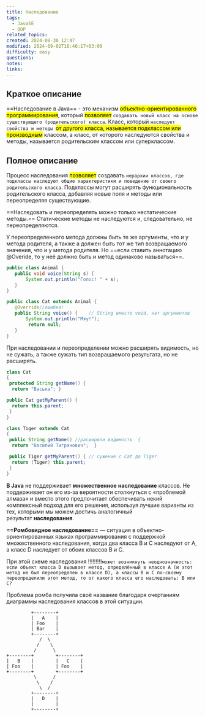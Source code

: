 ```yaml
---
title: Наследование
tags:
  - JavaSE
  - OOP
related_topics: 
created: 2024-08-30 12:47
modified: 2024-09-02T16:46:17+03:00
difficulty: easy
questions: 
notes: 
links: 
---
```

## Краткое описание
==Наследование в Java== - это механизм <mark class="hltr-green2">объектно-ориентированного программирования</mark>, который <mark class="hltr-green2">позволяет</mark> `создавать новый класс на основе существующего (родительского) класса`. Класс, который `наследует свойства и методы `<mark class="hltr-red">от другого класса, называется подклассом или</mark> <mark class="hltr-green">производным</mark> классом, а класс, от которого наследуются свойства и методы, называется родительским классом или суперклассом.

## Полное описание
Процесс наследования <mark class="hltr-yellow">позволяет</mark> создавать `иерархии классов, где подклассы наследуют общие характеристики и поведение от своего родительского класса`. Подклассы могут расширять функциональность родительского класса, добавляя новые поля и методы или переопределяя существующие.

==Наследовать и переопределять можно только нестатические методы.== Статические методы не наследуются и, следовательно, не переопределяются.

У переопределенного метода должны быть те же аргументы, что и у метода родителя, а также а должен быть тот же тип возвращаемого значения, что и у метода родителя. Но ==если ставить аннотацию @Overide, то у неё должно быть и метод одинаково называться==.
```java
public class Animal {
   public void voice(String s) {
       System.out.println("Голос! " + s);
   }
}

public class Cat extends Animal {
   @Override//ошибка!
   public String voice() {    // String вместо void, нет аргументов
       System.out.println("Мяу!");
		return null;
   }
}
```
При наследовании и переопределении можно расширять видимость, но не сужать, а также сужать тип возвращаемого результата, но не расширять.
```java
class Cat
{
 protected String getName() {
  return "Васька"; }

public Cat getMyParent() {
  return this.parent;
 }
}

class Tiger extends Cat
{
 public String getName() //расширили видимость  {
  return "Василий Тигранович";  }

 public Tiger getMyParent() { // сужение с Cat до Tiger
  return (Tiger) this.parent;
 }
}
```

**В Java** не поддерживает **множественное** **наследование** классов. Не поддерживает он его из-за вероятности столкнуться с «проблемой алмаза» и вместо этого предпочитает обеспечивать некий комплексный подход для его решения, используя лучшие варианты из тех, которыми мы можем достичь аналогичный результат **наследования**.

**==Ромбовидное наследование==** — ситуация в объектно-ориентированных языках программирования с поддержкой множественного наследования, когда два класса B и C наследуют от A, а класс D наследует от обоих классов B и C.

При этой схеме наследования !!!!!!!!!`может возникнуть неоднозначность: если объект класса D вызывает метод, определённый в классе A (и этот метод не был переопределен в классе D), а классы B и C по-своему переопределили этот метод, то от какого класса его наследовать: B или C?`

Проблема ромба получила своё название благодаря очертаниям диаграммы наследования классов в этой ситуации.

```Plain Text
	     +--------+
         |   A    |
         | Foo    |
         | Bar    |
         +--------+
            /  \
           /    \
          /      \
+--------+        +--------+
|   B    |        |   C    |
| Foo    |        | Foo    |
+--------+        +--------+
          \      /
           \    /
            \  /
         +--------+
         |   D    |
         |        |
         +--------+
```